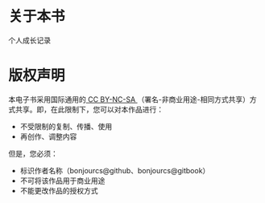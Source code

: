 # 关于本书

个人成长记录

# 版权声明

本电子书采用国际通用的[ CC BY-NC-SA ](https://creativecommons.org/licenses/by-nc-sa/4.0/)（署名-非商业用途-相同方式共享）方式共享。即，在此限制下，您可以对本作品进行：

- 不受限制的复制、传播、使用
- 再创作、调整内容

但是，您必须：

- 标识作者名称（bonjourcs@github、bonjourcs@gitbook）
- 不可将该作品用于商业用途
- 不能更改作品的授权方式

